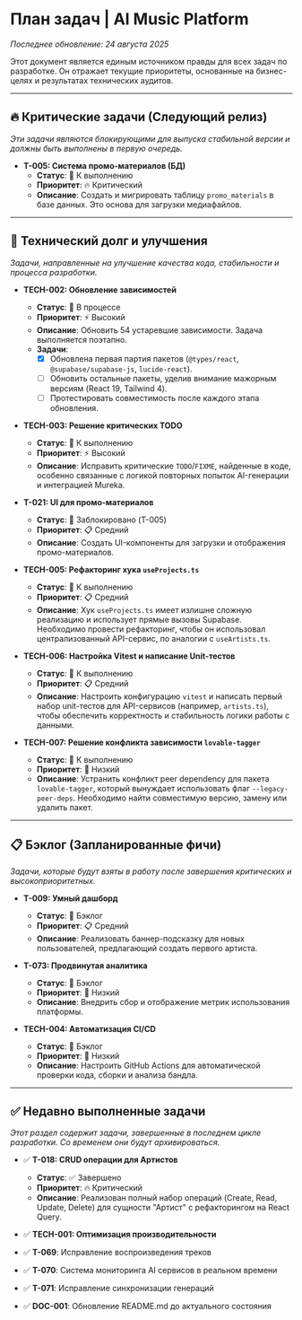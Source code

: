 # План задач | AI Music Platform
*Последнее обновление: 24 августа 2025*

Этот документ является единым источником правды для всех задач по разработке. Он отражает текущие приоритеты, основанные на бизнес-целях и результатах технических аудитов.

---

## 🔥 Критические задачи (Следующий релиз)
*Эти задачи являются блокирующими для выпуска стабильной версии и должны быть выполнены в первую очередь.*

- **T-005: Система промо-материалов (БД)**
  - **Статус**: 🚧 К выполнению
  - **Приоритет**: 🔥 Критический
  - **Описание**: Создать и мигрировать таблицу `promo_materials` в базе данных. Это основа для загрузки медиафайлов.

---

## 🚀 Технический долг и улучшения
*Задачи, направленные на улучшение качества кода, стабильности и процесса разработки.*

- **TECH-002: Обновление зависимостей**
  - **Статус**: 🚧 В процессе
  - **Приоритет**: ⚡️ Высокий
  - **Описание**: Обновить 54 устаревшие зависимости. Задача выполняется поэтапно.
  - **Задачи**:
    - [x] Обновлена первая партия пакетов (`@types/react`, `@supabase/supabase-js`, `lucide-react`).
    - [ ] Обновить остальные пакеты, уделив внимание мажорным версиям (React 19, Tailwind 4).
    - [ ] Протестировать совместимость после каждого этапа обновления.

- **TECH-003: Решение критических TODO**
  - **Статус**: 🚧 К выполнению
  - **Приоритет**: ⚡️ Высокий
  - **Описание**: Исправить критические `TODO`/`FIXME`, найденные в коде, особенно связанные с логикой повторных попыток AI-генерации и интеграцией Mureka.

- **T-021: UI для промо-материалов**
  - **Статус**: 🚧 Заблокировано (T-005)
  - **Приоритет**: 📋 Средний
  - **Описание**: Создать UI-компоненты для загрузки и отображения промо-материалов.

- **TECH-005: Рефакторинг хука `useProjects.ts`**
  - **Статус**: 🚧 К выполнению
  - **Приоритет**: 📋 Средний
  - **Описание**: Хук `useProjects.ts` имеет излишне сложную реализацию и использует прямые вызовы Supabase. Необходимо провести рефакторинг, чтобы он использовал централизованный API-сервис, по аналогии с `useArtists.ts`.

- **TECH-006: Настройка Vitest и написание Unit-тестов**
  - **Статус**: 🚧 К выполнению
  - **Приоритет**: 📋 Средний
  - **Описание**: Настроить конфигурацию `vitest` и написать первый набор unit-тестов для API-сервисов (например, `artists.ts`), чтобы обеспечить корректность и стабильность логики работы с данными.

- **TECH-007: Решение конфликта зависимости `lovable-tagger`**
  - **Статус**: 🚧 К выполнению
  - **Приоритет**: 🔽 Низкий
  - **Описание**: Устранить конфликт peer dependency для пакета `lovable-tagger`, который вынуждает использовать флаг `--legacy-peer-deps`. Необходимо найти совместимую версию, замену или удалить пакет.

---

## 📋 Бэклог (Запланированные фичи)
*Задачи, которые будут взяты в работу после завершения критических и высокоприоритетных.*

- **T-009: Умный дашборд**
  - **Статус**: 🧊 Бэклог
  - **Приоритет**: 📋 Средний
  - **Описание**: Реализовать баннер-подсказку для новых пользователей, предлагающий создать первого артиста.

- **T-073: Продвинутая аналитика**
  - **Статус**: 🧊 Бэклог
  - **Приоритет**: 🔽 Низкий
  - **Описание**: Внедрить сбор и отображение метрик использования платформы.

- **TECH-004: Автоматизация CI/CD**
  - **Статус**: 🧊 Бэклог
  - **Приоритет**: 🔽 Низкий
  - **Описание**: Настроить GitHub Actions для автоматической проверки кода, сборки и анализа бандла.

---
## ✅ Недавно выполненные задачи
*Этот раздел содержит задачи, завершенные в последнем цикле разработки. Со временем они будут архивироваться.*

- ✅ **T-018: CRUD операции для Артистов**
  - **Статус**: ✅ Завершено
  - **Приоритет**: 🔥 Критический
  - **Описание**: Реализован полный набор операций (Create, Read, Update, Delete) для сущности "Артист" с рефакторингом на React Query.

- ✅ **TECH-001: Оптимизация производительности**
- ✅ **T-069**: Исправление воспроизведения треков
- ✅ **T-070**: Система мониторинга AI сервисов в реальном времени
- ✅ **T-071**: Исправление синхронизации генераций
- ✅ **DOC-001**: Обновление README.md до актуального состояния